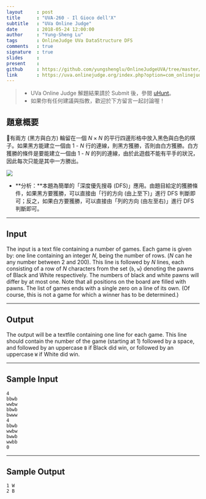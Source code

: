 ```yaml
---
layout     : post
title      : "UVA-260 - Il Gioco dell'X"
subtitle   : "UVa Online Judge"
date       : 2018-05-24 12:00:00
author     : "Yung-Sheng Lu"
tags       : OnlineJudge UVa DataStructure DFS
comments   : true
signature  : true
slides     : 
present    :
github     : https://github.com/yungshenglu/OnlineJudgeUVA/tree/master/UVA-260
link       : https://uva.onlinejudge.org/index.php?option=com_onlinejudge&Itemid=8&page=show_problem&problem=196
---
```


> * UVa Online Judge 解題結果請於 Submit 後，參閱 [uHunt](https://uhunt.onlinejudge.org/)。
> * 如果你有任何建議與指教，歡迎於下方留言一起討論喔！

## 題意概要

有兩方 (黑方與白方) 輪留在一個 $N \times N$ 的平行四邊形格中放入黑色與白色的棋子。如果黑方能建立一個由 $1$ - $N$ 行的連線，則黑方獲勝，否則由白方獲勝。白方獲勝的條件是要能建立一個由 $1$ - $N$ 的列的連線，由於此遊戲不能有平手的狀況，因此每次只能是其中一方勝出。

![](https://i.imgur.com/VArYLyc.png)

* **分析：**本題為簡單的「深度優先搜尋 (DFS)」應用。由題目給定的獲勝條件，如果黑方要獲勝，可以直接由「行的方向 (由上至下)」進行 DFS 判斷即可；反之，如果白方要獲勝，可以直接由「列的方向 (由左至右)」進行 DFS 判斷即可。

---
## Input

The input is a text file containing a number of games. Each game is given by: one line containing an integer $N$, being the number of rows. ($N$ can he any number between 2 and 200). This line is followed by $N$ lines, each consisting of a row of $N$ characters from the set {`b`, `w`} denoting the pawns of Black and White respectively. The numbers of black and white pawns will differ by at most one. Note that all positions on the board are filled with pawns. The list of games ends with a single zero on a line of its own. (Of course, this is not a game for which a winner has to be determined.)

---
## Output

The output will be a textfile containing one line for each game. This line should contain the number of the game (starting at 1) followed by a space, and followed by an uppercase `B` if Black did win, or followed by an uppercase `W` if White did win.

---
## Sample Input

```
4
bbwb
wwbw
bbwb
bwww
4
bbwb
wwbw
bwwb
wwbb
0
```

---
## Sample Output

```
1 W
2 B
```